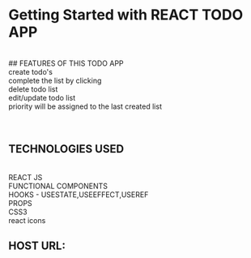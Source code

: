 # Getting Started with REACT TODO APP

<br>
## FEATURES OF THIS TODO APP
<br>
create todo's<br>
complete the list by clicking<br>
delete todo list<br>
edit/update todo list<br>
priority will be assigned to the last created list<br>
<br><br>

## TECHNOLOGIES USED
<br>
REACT JS<br>
FUNCTIONAL COMPONENTS<br>
HOOKS - USESTATE,USEEFFECT,USEREF<br>
PROPS<br>
CSS3<br>
react icons<br>

## HOST URL:<br>






